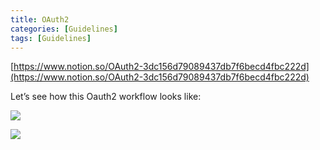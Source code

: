 ```yaml
---
title: OAuth2
categories: [Guidelines]
tags: [Guidelines]
---
```


[https://www.notion.so/OAuth2-3dc156d79089437db7f6becd4fbc222d](https://www.notion.so/OAuth2-3dc156d79089437db7f6becd4fbc222d)


Let’s see how this Oauth2 workflow looks like:


![](https://s3.us-west-2.amazonaws.com/secure.notion-static.com/3bce41e0-99e8-4ebd-9701-e2bc9cbb79a2/Untitled.png?X-Amz-Algorithm=AWS4-HMAC-SHA256&X-Amz-Content-Sha256=UNSIGNED-PAYLOAD&X-Amz-Credential=AKIAT73L2G45EIPT3X45%2F20230607%2Fus-west-2%2Fs3%2Faws4_request&X-Amz-Date=20230607T201639Z&X-Amz-Expires=3600&X-Amz-Signature=ea8185847e9a6e8387ec0c810d81ca195029ee680a876074e9407b480ad79126&X-Amz-SignedHeaders=host&x-id=GetObject)


![](https://s3.us-west-2.amazonaws.com/secure.notion-static.com/27d32b66-de43-41de-80f7-7edb81d1190f/Untitled.png?X-Amz-Algorithm=AWS4-HMAC-SHA256&X-Amz-Content-Sha256=UNSIGNED-PAYLOAD&X-Amz-Credential=AKIAT73L2G45EIPT3X45%2F20230607%2Fus-west-2%2Fs3%2Faws4_request&X-Amz-Date=20230607T201639Z&X-Amz-Expires=3600&X-Amz-Signature=5d23703d3c5ed8d59b83ef956b3225ab6c6b6d069736ed221ac9be3be13803db&X-Amz-SignedHeaders=host&x-id=GetObject)

